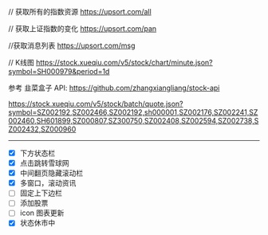 // 获取所有的指数资源
https://upsort.com/all

// 获取上证指数的变化
https://upsort.com/pan

//获取消息列表
https://upsort.com/msg

// K线图
https://stock.xueqiu.com/v5/stock/chart/minute.json?symbol=SH000979&period=1d

参考 韭菜盒子
API:
https://github.com/zhangxiangliang/stock-api

https://stock.xueqiu.com/v5/stock/batch/quote.json?symbol=SZ002192,SZ002466,SZ002192,sh000001,SZ002176,SZ002241,SZ002460,SH601899,SZ000807,SZ300750,SZ002408,SZ002594,SZ002738,SZ002432,SZ000960

---



- [x]  下方状态栏
- [x]  点击跳转雪球网
- [x]  中间翻页隐藏滚动栏
- [x]  多窗口，滚动资讯
- [ ]  固定上下边栏
- [ ]  添加股票
- [ ]  icon 图表更新
- [x]  状态休市中